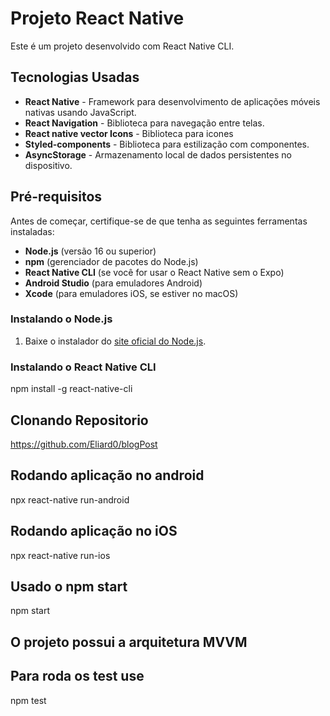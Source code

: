 # Projeto React Native

Este é um projeto desenvolvido com React Native CLI.

## Tecnologias Usadas

- **React Native** - Framework para desenvolvimento de aplicações móveis nativas usando JavaScript.
- **React Navigation** - Biblioteca para navegação entre telas.
- **React native vector Icons** - Biblioteca para icones
- **Styled-components** - Biblioteca para estilização com componentes.
- **AsyncStorage** - Armazenamento local de dados persistentes no dispositivo.

## Pré-requisitos

Antes de começar, certifique-se de que tenha as seguintes ferramentas instaladas:

- **Node.js** (versão 16 ou superior)
- **npm** (gerenciador de pacotes do Node.js)
- **React Native CLI** (se você for usar o React Native sem o Expo)
- **Android Studio** (para emuladores Android)
- **Xcode** (para emuladores iOS, se estiver no macOS)

### Instalando o Node.js

1. Baixe o instalador do [site oficial do Node.js](https://nodejs.org/).

### Instalando o React Native CLI
npm install -g react-native-cli

## Clonando Repositorio
https://github.com/Eliard0/blogPost

## Rodando aplicação no android 
npx react-native run-android

## Rodando aplicação no iOS 
npx react-native run-ios

## Usado o npm start 
npm start

## O projeto possui a arquitetura MVVM

## Para roda os test use
npm test
